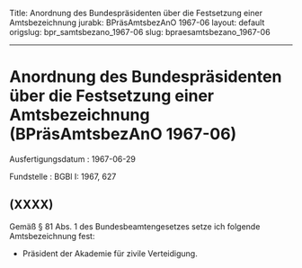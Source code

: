 Title: Anordnung des Bundespräsidenten über die Festsetzung einer Amtsbezeichnung
jurabk: BPräsAmtsbezAnO 1967-06
layout: default
origslug: bpr_samtsbezano_1967-06
slug: bpraesamtsbezano_1967-06

---

# Anordnung des Bundespräsidenten über die Festsetzung einer Amtsbezeichnung (BPräsAmtsbezAnO 1967-06)

Ausfertigungsdatum
:   1967-06-29

Fundstelle
:   BGBl I: 1967, 627



## (XXXX)

Gemäß § 81 Abs. 1 des Bundesbeamtengesetzes setze ich folgende
Amtsbezeichnung fest:

*   Präsident der Akademie für zivile Verteidigung.




